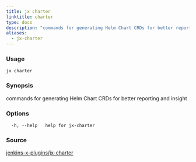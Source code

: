 ```yaml
---
title: jx charter
linktitle: charter
type: docs
description: "commands for generating Helm Chart CRDs for better reporting and insight"
aliases:
  - jx-charter
---
```


### Usage

```
jx charter
```

### Synopsis

commands for generating Helm Chart CRDs for better reporting and insight

### Options

```
  -h, --help   help for jx-charter
```

### Source

[jenkins-x-plugins/jx-charter](https://github.com/jenkins-x-plugins/jx-charter)
